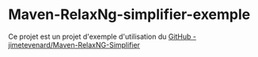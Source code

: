 # Maven-RelaxNg-simplifier-exemple

Ce projet est un projet d'exemple d'utilisation du [GitHub - jimetevenard/Maven-RelaxNG-Simplifier](https://github.com/jimetevenard/Maven-RelaxNG-Simplifier)

